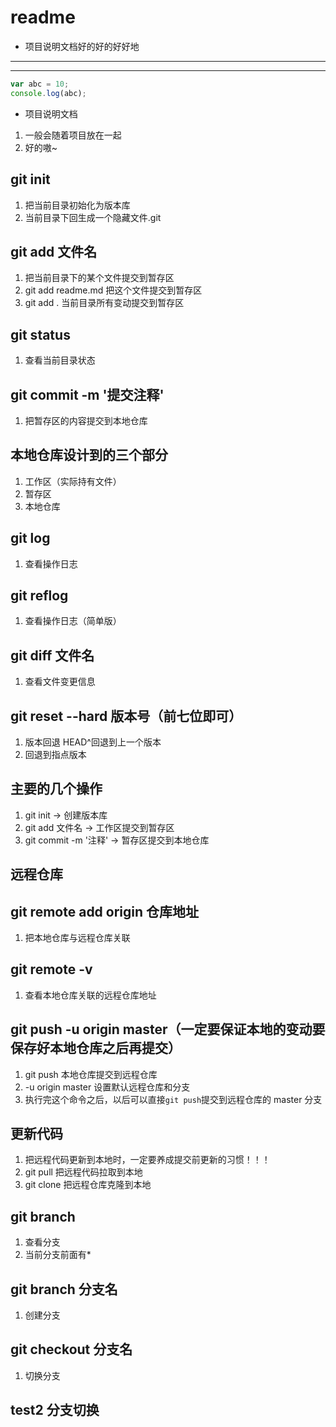 # readme

- 项目说明文档好的好的好好地

---

---

```js
var abc = 10;
console.log(abc);
```

- 项目说明文档

1. 一般会随着项目放在一起
2. 好的嗷~

## git init

1. 把当前目录初始化为版本库
2. 当前目录下回生成一个隐藏文件.git

## git add 文件名

1. 把当前目录下的某个文件提交到暂存区
2. git add readme.md 把这个文件提交到暂存区
3. git add . 当前目录所有变动提交到暂存区

## git status

1. 查看当前目录状态

## git commit -m '提交注释'

1. 把暂存区的内容提交到本地仓库

## 本地仓库设计到的三个部分

1. 工作区（实际持有文件）
2. 暂存区
3. 本地仓库

## git log

1. 查看操作日志

## git reflog

1. 查看操作日志（简单版）

## git diff 文件名

1. 查看文件变更信息

## git reset --hard 版本号（前七位即可）

1. 版本回退 HEAD^回退到上一个版本
2. 回退到指点版本

## 主要的几个操作

1. git init -> 创建版本库
2. git add 文件名 -> 工作区提交到暂存区
3. git commit -m '注释' -> 暂存区提交到本地仓库

## 远程仓库

## git remote add origin 仓库地址

1. 把本地仓库与远程仓库关联

## git remote -v

1. 查看本地仓库关联的远程仓库地址

## git push -u origin master（一定要保证本地的变动要保存好本地仓库之后再提交）

1. git push 本地仓库提交到远程仓库
2. -u origin master 设置默认远程仓库和分支
3. 执行完这个命令之后，以后可以直接`git push`提交到远程仓库的 master 分支

## 更新代码

1. 把远程代码更新到本地时，一定要养成提交前更新的习惯！！！
2. git pull 把远程代码拉取到本地
3. git clone 把远程仓库克隆到本地

## git branch

1. 查看分支
2. 当前分支前面有\*

## git branch 分支名

1. 创建分支

## git checkout 分支名

1. 切换分支

## test2 分支切换
